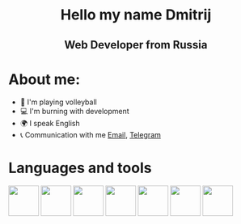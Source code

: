 <div id="header" align="center">
    <h1 style="border-bottom:none">Hello my name Dmitrij</h1>
    <h2 style="border-bottom:none">Web Developer from Russia</h2>
</div>

<div id="about">
    <h1 style="border-bottom:none">About me:</h1>
    <ul id="links">
        <li id="link">🏐 I'm playing volleyball</li>
        <li id="link">💻 I'm burning with development</li>
        <li id="link">🌍 I speak English</li>
        <li id="link">📞 Communication with me <a href="mailto:tolstov.dmitrij42@gmail.com">Email</a>, <a href="https://t.me/inevitability_itself">Telegram</a></li>
    </ul>
</div>

<div id="language">
    <h1 style="border-bottom:none">Languages and tools</h1>
    <img src="https://cdn.jsdelivr.net/gh/devicons/devicon/icons/javascript/javascript-original.svg" height=60" width=60" />
    <img src="https://cdn.jsdelivr.net/gh/devicons/devicon/icons/css3/css3-original-wordmark.svg" height=60" width=60" />
    <img src="https://cdn.jsdelivr.net/gh/devicons/devicon/icons/html5/html5-original-wordmark.svg" height=60" width=60" />
    <img src="https://cdn.jsdelivr.net/gh/devicons/devicon/icons/vuejs/vuejs-original-wordmark.svg" height=60" width=60"/>
    <img src="https://cdn.jsdelivr.net/gh/devicons/devicon/icons/vuetify/vuetify-original.svg" height=60" width=60"/>
    <img src="https://cdn.jsdelivr.net/gh/devicons/devicon/icons/sass/sass-original.svg" height=60" width=60"/>
    <img src="https://cdn.jsdelivr.net/gh/devicons/devicon/icons/nodejs/nodejs-original-wordmark.svg" height=60" width=60"/>
</div>
